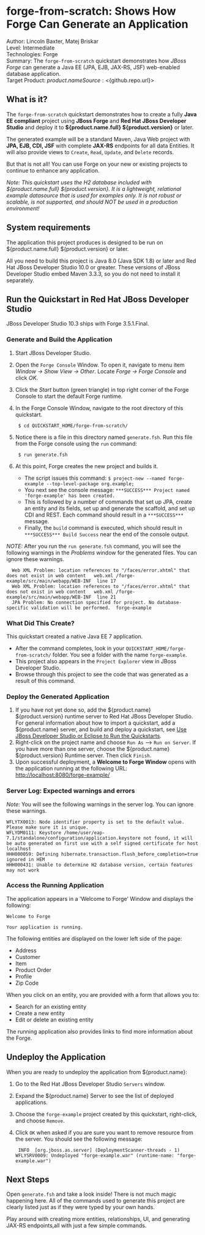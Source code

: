 forge-from-scratch: Shows How Forge Can Generate an Application
======================================================================================
Author: Lincoln Baxter, Matej Briskar  
Level: Intermediate  
Technologies: Forge  
Summary: The `forge-from-scratch` quickstart demonstrates how *JBoss Forge* can generate a Java EE (JPA, EJB, JAX-RS, JSF) web-enabled database application.   
Target Product: ${product.name}  
Source: <${github.repo.url}>  

What is it?
-----------

The `forge-from-scratch` quickstart demonstrates how to create a fully **Java EE compliant** project using **JBoss Forge** and **Red Hat JBoss Developer Studio** and deploy it to **${product.name.full} ${product.version}** or later. 

The generated example will be a standard Maven, Java Web project with **JPA, EJB, CDI, JSF** with complete **JAX-RS** endpoints for all data Entities. It will also provide views to `Create`, `Read`, `Update`, and `Delete` records.

But that is not all! You can use Forge on your new or existing projects to continue to enhance any application.

_Note: This quickstart uses the H2 database included with ${product.name.full} ${product.version}. It is a lightweight, relational example datasource that is used for examples only. It is not robust or scalable, is not supported, and should NOT be used in a production environment!_

System requirements
-------------------

The application this project produces is designed to be run on ${product.name.full} ${product.version} or later. 

All you need to build this project is Java 8.0 (Java SDK 1.8) or later and Red Hat JBoss Developer Studio 10.0 or greater. These versions of JBoss Developer Studio embed Maven 3.3.3, so you do not need to install it separately.


Run the Quickstart in Red Hat JBoss Developer Studio
--------------------------------------------

JBoss Developer Studio 10.3 ships with Forge 3.5.1.Final.

### Generate and Build the Application

1. Start JBoss Developer Studio.
2. Open the `Forge Console` Window. To open it, navigate to menu item _Window -> Show View -> Other_. Locate _Forge -> Forge Console_ and click _OK_. 
3. Click the _Start_ button (green triangle) in top right corner of the Forge Console to start the default Forge runtime.
4. In the Forge Console Window, navigate to the root directory of this quickstart.

        $ cd QUICKSTART_HOME/forge-from-scratch/
5. Notice there is a file in this directory named `generate.fsh`. Run this file from the Forge console using the `run` command:

        $ run generate.fsh

6. At this point, Forge creates the new project and builds it. 
    * The script issues this command: `$ project-new --named forge-example --top-level-package org.example;`
    * You next see the console message: `***SUCCESS*** Project named 'forge-example' has been created.`
    * This is followed by a number of commands that set up JPA, create an entity and its fields, set up and generate the scaffold, and set up CDI and REST. Each command should result in a `***SUCCESS***` message.
    * Finally, the `build` command is executed, which should result in `***SUCCESS*** Build Success` near the end of the console output.

_NOTE:_ After you run the `run generate.fsh` command, you will see the following warnings in the *Problems* window for the generated files. You can ignore these warnings.

      Web XML Problem: location references to "/faces/error.xhtml" that does not exist in web content	web.xml	/forge-example/src/main/webapp/WEB-INF	line 17
      Web XML Problem: location references to "/faces/error.xhtml" that does not exist in web content	web.xml	/forge-example/src/main/webapp/WEB-INF	line 21
      JPA Problem: No connection specified for project. No database-specific validation will be performed.	forge-example


### What Did This Create?

This quickstart created a native Java EE 7 application. 

* After the command completes, look in your `QUICKSTART_HOME/forge-from-scratch/` folder. You see a folder with the name `forge-example`. 
* This project also appears in the `Project Explorer` view in JBoss Developer Studio. 
* Browse through this project to see the code that was generated as a result of this command. 

### Deploy the Generated Application

1. If you have not yet done so, add the ${product.name} ${product.version} runtime server to Red Hat JBoss Developer Studio. For general information about how to import a quickstart, add a ${product.name} server, and build and deploy a quickstart, see [Use JBoss Developer Studio or Eclipse to Run the Quickstarts](https://github.com/jboss-developer/jboss-developer-shared-resources/blob/master/guides/USE_JBDS.md).
2. Right-click on the project name and choose `Run As` --> `Run on Server`. If you have more than one server, choose the ${product.name} ${product.version} Runtime server. Then click `Finish`.
3. Upon successful deployment, a **Welcome to Forge Window** opens with the application running at the following URL: <http://localhost:8080/forge-example/>
    
### Server Log: Expected warnings and errors

_Note:_ You will see the following warnings in the server log. You can ignore these warnings.

    WFLYTX0013: Node identifier property is set to the default value. Please make sure it is unique.
    WFLYDM0111: Keystore /home/user/eap-7.1/standalone/configuration/application.keystore not found, it will be auto generated on first use with a self signed certificate for host localhost
    HHH000059: Defining hibernate.transaction.flush_before_completion=true ignored in HEM
    HHH000431: Unable to determine H2 database version, certain features may not work

           
### Access the Running Application

The application appears in a 'Welcome to Forge' Window and displays the following:

    Welcome to Forge
        
    Your application is running. 

The following entities are displayed on the lower left side of the page:

* Address
* Customer
* Item
* Product Order
* Profile
* Zip Code

When you click on an entity, you are provided with a form that allows you to:

* Search for an existing entity
* Create a new entity
* Edit or delete an existing entity

The running application also provides links to find more information about the Forge. 
 

Undeploy the Application
------------------------

When you are ready to undeploy the application from ${product.name}:

   
1. Go to the Red Hat JBoss Developer Studio `Servers` window.
2. Expand the ${product.name} Server to see the list of deployed applications.
3. Choose the `forge-example` project created by this quickstart, right-click, and choose `Remove`. 
4. Click `OK` when asked if you are sure you want to remove resource from the server. You should see the following message:

        INFO  [org.jboss.as.server] (DeploymentScanner-threads - 1) WFLYSRV0009: Undeployed "forge-example.war" (runtime-name: "forge-example.war")


 
Next Steps
-------

Open `generate.fsh` and take a look inside! There is not much magic happening here. All of the commands used to generate this project are clearly listed just as if they were typed by your own hands.

Play around with creating more entities, relationships, UI, and generating JAX-RS endpoints,all with just a few simple commands.



